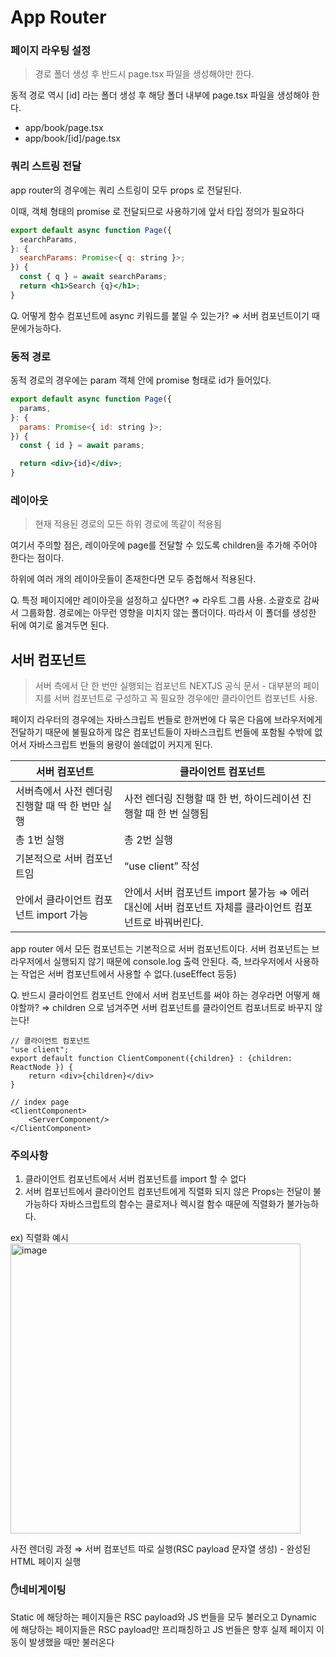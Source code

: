 # App Router

### 페이지 라우팅 설정

> 경로 폴더 생성 후 반드시 page.tsx 파일을 생성해야만 한다.
> 

동적 경로 역시 [id] 라는 폴더 생성 후 해당 폴더 내부에 page.tsx 파일을 생성해야 한다.

- app/book/page.tsx
- app/book/[id]/page.tsx

### 쿼리 스트링 전달

app router의 경우에는 쿼리 스트링이 모두 props 로 전달된다.

이때, 객체 형태의 promise 로 전달되므로 사용하기에 앞서 타입 정의가 필요하다

```jsx
export default async function Page({
  searchParams,
}: {
  searchParams: Promise<{ q: string }>;
}) {
  const { q } = await searchParams;
  return <h1>Search {q}</h1>;
}
```

Q. 어떻게 함수 컴포넌트에 async 키워드를 붙일 수 있는가?
⇒ 서버 컴포넌트이기 때문에가능하다.

### 동적 경로

동적 경로의 경우에는 param 객체 안에 promise 형태로 id가 들어있다.

```jsx
export default async function Page({
  params,
}: {
  params: Promise<{ id: string }>;
}) {
  const { id } = await params;

  return <div>{id}</div>;
}
```

### 레이아웃

> 현재 적용된 경로의 모든 하위 경로에 똑같이 적용됨
> 

여기서 주의할 점은, 레이아웃에 page를 전달할 수 있도록 children을 추가해 주어야 한다는 점이다.

하위에 여러 개의 레이아웃들이 존재한다면 모두 중첩해서 적용된다.

Q. 특정 페이지에만 레이아웃을 설정하고 싶다면? 
⇒ 라우트 그룹 사용. 소괄호로 감싸서 그룹화함. 경로에는 아무런 영향을 미치지 않는 폴더이다. 따라서 이 폴더를 생성한 뒤에 여기로 옮겨두면 된다.

## 서버 컴포넌트

> 서버 측에서 단 한 번만 실행되는 컴포넌트
NEXTJS 공식 문서 - 대부분의 페이지를 서버 컴포넌트로 구성하고 꼭 필요한 경우에만 클라이언트 컴포넌트 사용.
> 

페이지 라우터의 경우에는 자바스크립트 번들로 한꺼번에 다 묶은 다음에 브라우저에게 전달하기 때문에 불필요하게 많은 컴포넌트들이 자바스크립트 번들에 포함될 수밖에 없어서 자바스크립트 번들의 용량이 쓸데없이 커지게 된다.

| 서버 컴포넌트 | 클라이언트 컴포넌트 |
| --- | --- |
| 서버측에서 사전 렌더링 진행할 때 딱 한 번만 실행 | 사전 렌더링 진행할 때 한 번, 하이드레이션 진행할 때 한 번 실행됨 |
| 총 1번 실행 | 총 2번 실행 |
| 기본적으로 서버 컴포넌트임 | “use client” 작성 |
| 안에서 클라이언트 컴포넌트 import 가능 | 안에서 서버 컴포넌트 import 불가능 ⇒ 에러 대신에 서버 컴포넌트 자체를 클라이언트 컴포넌트로 바꿔버린다. |

app router 에서 모든 컴포넌트는 기본적으로 서버 컴포넌트이다.
서버 컴포넌트는 브라우저에서 실행되지 않기 때문에 console.log 출력 안된다.
즉, 브라우저에서 사용하는 작업은 서버 컴포넌트에서 사용할 수 없다.(useEffect 등등)

Q. 반드시 클라이언트 컴포넌트 안에서 서버 컴포넌트를 써야 하는 경우라면 어떻게 해야할까?
⇒ children 으로 넘겨주면 서버 컴포넌트를 클라이언트 컴포너트로 바꾸지 않는다!

```tsx
// 클라이언트 컴포넌트
"use client";
export default function ClientComponent({children} : {children: ReactNode }) {
	return <div>{children}</div>
}

// index page
<ClientComponent>
	<ServerComponent/>
</ClientComponent>
```

### 주의사항

1. 클라이언트 컴포넌트에서 서버 컴포넌트를 import 할 수 없다
2. 서버 컴포넌트에서 클라이언트 컴포넌트에게 직렬화 되지 않은 Props는 전달이 불가능하다
자바스크립트의 함수는 클로저나 렉시컬 함수 때문에 직렬화가 불가능하다.

ex) 직렬화 예시
<img width="464" alt="image" src="https://github.com/user-attachments/assets/c8a35f5e-5e3b-4002-9386-f2c389ebd588" />


사전 렌더링 과정
⇒ 서버 컴포넌트 따로 실행(RSC payload 문자열 생성) - 완성된 HTML 페이지 실행

### ✋네비게이팅

Static 에 해당하는 페이지들은 RSC payload와 JS 번들을 모두 불러오고
Dynamic 에 해당하는 페이지들은 RSC payload만 프리패칭하고 JS 번들은 향후 실제 페이지 이동이 발생했을 때만 불러온다
